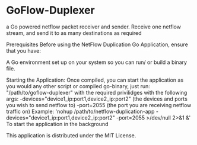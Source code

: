 # GoFlow-Duplexer
a Go powered netflow packet receiver and sender. Receive one netflow stream, and send it to as many destinations as required


Prerequisites
Before using the NetFlow Duplication Go Application, ensure that you have:


A Go environment set up on your system so you can run/ or build a binary file.



Starting the Application:
Once compiled, you can start the application as you would any other script or compiled go-binary, just run:
"/path/to/goflow-duplexer" with the required privilidges with the following args:
-devices="device1_ip:port1,device2_ip:port2" (the devices and ports you wish to send netflow to) 
-port=2055 (the port you are receiving netflow traffic on)
Example:
'nohup /path/to/netflow-duplication-app -devices="device1_ip:port1,device2_ip:port2" -port=2055 >/dev/null 2>&1 &'
To start the application in the background

This application is distributed under the MIT License.
 
